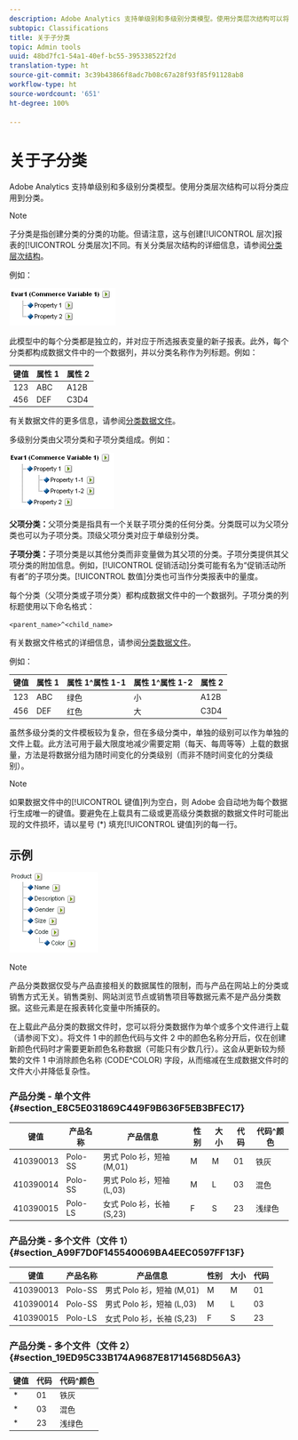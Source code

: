 ```yaml
---
description: Adobe Analytics 支持单级别和多级别分类模型。使用分类层次结构可以将分类应用到分类。
subtopic: Classifications
title: 关于子分类
topic: Admin tools
uuid: 48bd7fc1-54a1-40ef-bc55-395338522f2d
translation-type: ht
source-git-commit: 3c39b43866f8adc7b08c67a28f93f85f91128ab8
workflow-type: ht
source-wordcount: '651'
ht-degree: 100%

---
```



# 关于子分类

Adobe Analytics 支持单级别和多级别分类模型。使用分类层次结构可以将分类应用到分类。

>[!NOTE]
>
>子分类是指创建分类的分类的功能。但请注意，这与创建[!UICONTROL 层次]报表的[!UICONTROL 分类层次]不同。有关分类层次结构的详细信息，请参阅[分类层次结构](/help/admin/admin/conversion-var-admin/classification-hierarchies.md)。

例如：

![](assets/single-level-popup-C.png)

此模型中的每个分类都是独立的，并对应于所选报表变量的新子报表。此外，每个分类都构成数据文件中的一个数据列，并以分类名称作为列标题。例如：

| 键值 | 属性 1 | 属性 2 |
|---|---|---|
| 123 | ABC | A12B |
| 456 | DEF | C3D4 |

有关数据文件的更多信息，请参阅[分类数据文件](/help/components/classifications/importer/c-saint-data-files.md)。

多级别分类由父项分类和子项分类组成。例如：

![](assets/Multi-Level-Class-popup.png)

**父项分类：**&#x200B;父项分类是指具有一个关联子项分类的任何分类。分类既可以为父项分类也可以为子项分类。顶级父项分类对应于单级别分类。

**子项分类：**&#x200B;子项分类是以其他分类而非变量做为其父项的分类。子项分类提供其父项分类的附加信息。例如，[!UICONTROL 促销活动]分类可能有名为“促销活动所有者”的子项分类。[!UICONTROL 数值]分类也可当作分类报表中的量度。

每个分类（父项分类或子项分类）都构成数据文件中的一个数据列。子项分类的列标题使用以下命名格式：

`<parent_name>^<child_name>`

有关数据文件格式的详细信息，请参阅[分类数据文件](/help/components/classifications/importer/c-saint-data-files.md)。

例如：

| 键值 | 属性 1 | 属性 1^属性 1-1 | 属性 1^属性 1-2 | 属性 2 |
|---|---|---|---|---|
| 123 | ABC | 绿色 | 小 | A12B |
| 456 | DEF | 红色 | 大 | C3D4 |

虽然多级分类的文件模板较为复杂，但在多级分类中，单独的级别可以作为单独的文件上载。此方法可用于最大限度地减少需要定期（每天、每周等等）上载的数据量，方法是将数据分组为随时间变化的分类级别（而非不随时间变化的分类级别）。

>[!NOTE]
>
>如果数据文件中的[!UICONTROL 键值]列为空白，则 Adobe 会自动地为每个数据行生成唯一的键值。要避免在上载具有二级或更高级分类数据的数据文件时可能出现的文件损坏，请以星号 (*) 填充[!UICONTROL 键值]列的每一行。

## 示例

![](assets/sample-product-classifications.png)

>[!NOTE]
>
>产品分类数据仅受与产品直接相关的数据属性的限制，而与产品在网站上的分类或销售方式无关。销售类别、网站浏览节点或销售项目等数据元素不是产品分类数据。这些元素是在报表转化变量中所捕获的。

在上载此产品分类的数据文件时，您可以将分类数据作为单个或多个文件进行上载（请参阅下文）。将文件 1 中的颜色代码与文件 2 中的颜色名称分开后，仅在创建新颜色代码时才需要更新颜色名称数据（可能只有少数几行）。这会从更新较为频繁的文件 1 中消除颜色名称 (CODE^COLOR) 字段，从而缩减在生成数据文件时的文件大小并降低复杂性。

### 产品分类 - 单个文件 {#section_E8C5E031869C449F9B636F5EB3BFEC17}

| 键值 | 产品名称 | 产品信息 | 性别 | 大小 | 代码 | 代码^颜色 |
|---|---|---|---|---|---|---|
| 410390013 | Polo-SS | 男式 Polo 衫，短袖 (M,01) | M | M | 01 | 铁灰 |
| 410390014 | Polo-SS | 男式 Polo 衫，短袖 (L,03) | M | L | 03 | 混色 |
| 410390015 | Polo-LS | 女式 Polo 衫，长袖 (S,23) | F | S | 23 | 浅绿色 |

### 产品分类 - 多个文件（文件 1） {#section_A99F7D0F145540069BA4EEC0597FF13F}

| 键值 | 产品名称 | 产品信息 | 性别 | 大小 | 代码 |
|---|---|---|---|---|---|
| 410390013 | Polo-SS | 男式 Polo 衫，短袖 (M,01) | M | M | 01 |
| 410390014 | Polo-SS | 男式 Polo 衫，短袖 (L,03) | M | L | 03 |
| 410390015 | Polo-LS | 女式 Polo 衫，长袖 (S,23) | F | S | 23 |

### 产品分类 - 多个文件（文件 2） {#section_19ED95C33B174A9687E81714568D56A3}

| 键值 | 代码 | 代码^颜色 |
|---|---|---|
| * | 01 | 铁灰 |
| * | 03 | 混色 |
| * | 23 | 浅绿色 |
